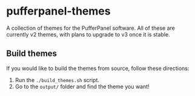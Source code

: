 # pufferpanel-themes
A collection of themes for the PufferPanel software. All of these are currently v2 themes, with plans to upgrade to v3 once it is stable.

## Build themes
If you would like to build the themes from source, follow these directions:
1. Run the `./build_themes.sh` script.
2. Go to the `output/` folder and find the theme you want!